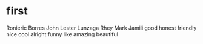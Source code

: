 # first
Ronieric Borres
John Lester Lunzaga
Rhey Mark Jamili
good
honest
friendly
nice
cool
alright
funny
like
amazing
beautiful
